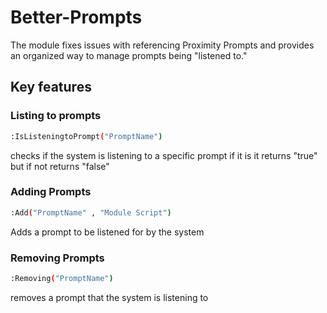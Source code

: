 # Better-Prompts
The module fixes issues with referencing Proximity Prompts and provides an organized way to manage prompts being "listened to."

## Key features

### Listing to prompts
```bash
:IsListeningtoPrompt("PromptName")
```
checks if the system is listening to a specific prompt if it is it returns "true" but if not returns "false"

### Adding Prompts
```bash
:Add("PromptName" , "Module Script") 
```
Adds a prompt to be listened for by the system

### Removing Prompts
```bash
:Removing("PromptName")
```
removes a prompt that the system is listening to